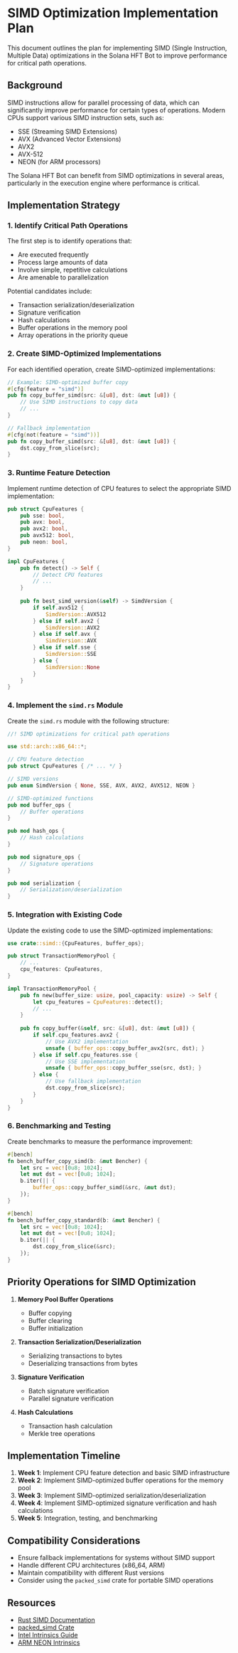 # SIMD Optimization Implementation Plan

This document outlines the plan for implementing SIMD (Single Instruction, Multiple Data) optimizations in the Solana HFT Bot to improve performance for critical path operations.

## Background

SIMD instructions allow for parallel processing of data, which can significantly improve performance for certain types of operations. Modern CPUs support various SIMD instruction sets, such as:

- SSE (Streaming SIMD Extensions)
- AVX (Advanced Vector Extensions)
- AVX2
- AVX-512
- NEON (for ARM processors)

The Solana HFT Bot can benefit from SIMD optimizations in several areas, particularly in the execution engine where performance is critical.

## Implementation Strategy

### 1. Identify Critical Path Operations

The first step is to identify operations that:

- Are executed frequently
- Process large amounts of data
- Involve simple, repetitive calculations
- Are amenable to parallelization

Potential candidates include:

- Transaction serialization/deserialization
- Signature verification
- Hash calculations
- Buffer operations in the memory pool
- Array operations in the priority queue

### 2. Create SIMD-Optimized Implementations

For each identified operation, create SIMD-optimized implementations:

```rust
// Example: SIMD-optimized buffer copy
#[cfg(feature = "simd")]
pub fn copy_buffer_simd(src: &[u8], dst: &mut [u8]) {
    // Use SIMD instructions to copy data
    // ...
}

// Fallback implementation
#[cfg(not(feature = "simd"))]
pub fn copy_buffer_simd(src: &[u8], dst: &mut [u8]) {
    dst.copy_from_slice(src);
}
```

### 3. Runtime Feature Detection

Implement runtime detection of CPU features to select the appropriate SIMD implementation:

```rust
pub struct CpuFeatures {
    pub sse: bool,
    pub avx: bool,
    pub avx2: bool,
    pub avx512: bool,
    pub neon: bool,
}

impl CpuFeatures {
    pub fn detect() -> Self {
        // Detect CPU features
        // ...
    }
    
    pub fn best_simd_version(&self) -> SimdVersion {
        if self.avx512 {
            SimdVersion::AVX512
        } else if self.avx2 {
            SimdVersion::AVX2
        } else if self.avx {
            SimdVersion::AVX
        } else if self.sse {
            SimdVersion::SSE
        } else {
            SimdVersion::None
        }
    }
}
```

### 4. Implement the `simd.rs` Module

Create the `simd.rs` module with the following structure:

```rust
//! SIMD optimizations for critical path operations

use std::arch::x86_64::*;

// CPU feature detection
pub struct CpuFeatures { /* ... */ }

// SIMD versions
pub enum SimdVersion { None, SSE, AVX, AVX2, AVX512, NEON }

// SIMD-optimized functions
pub mod buffer_ops {
    // Buffer operations
}

pub mod hash_ops {
    // Hash calculations
}

pub mod signature_ops {
    // Signature operations
}

pub mod serialization {
    // Serialization/deserialization
}
```

### 5. Integration with Existing Code

Update the existing code to use the SIMD-optimized implementations:

```rust
use crate::simd::{CpuFeatures, buffer_ops};

pub struct TransactionMemoryPool {
    // ...
    cpu_features: CpuFeatures,
}

impl TransactionMemoryPool {
    pub fn new(buffer_size: usize, pool_capacity: usize) -> Self {
        let cpu_features = CpuFeatures::detect();
        // ...
    }
    
    pub fn copy_buffer(&self, src: &[u8], dst: &mut [u8]) {
        if self.cpu_features.avx2 {
            // Use AVX2 implementation
            unsafe { buffer_ops::copy_buffer_avx2(src, dst); }
        } else if self.cpu_features.sse {
            // Use SSE implementation
            unsafe { buffer_ops::copy_buffer_sse(src, dst); }
        } else {
            // Use fallback implementation
            dst.copy_from_slice(src);
        }
    }
}
```

### 6. Benchmarking and Testing

Create benchmarks to measure the performance improvement:

```rust
#[bench]
fn bench_buffer_copy_simd(b: &mut Bencher) {
    let src = vec![0u8; 1024];
    let mut dst = vec![0u8; 1024];
    b.iter(|| {
        buffer_ops::copy_buffer_simd(&src, &mut dst);
    });
}

#[bench]
fn bench_buffer_copy_standard(b: &mut Bencher) {
    let src = vec![0u8; 1024];
    let mut dst = vec![0u8; 1024];
    b.iter(|| {
        dst.copy_from_slice(&src);
    });
}
```

## Priority Operations for SIMD Optimization

1. **Memory Pool Buffer Operations**
   - Buffer copying
   - Buffer clearing
   - Buffer initialization

2. **Transaction Serialization/Deserialization**
   - Serializing transactions to bytes
   - Deserializing transactions from bytes

3. **Signature Verification**
   - Batch signature verification
   - Parallel signature verification

4. **Hash Calculations**
   - Transaction hash calculation
   - Merkle tree operations

## Implementation Timeline

1. **Week 1**: Implement CPU feature detection and basic SIMD infrastructure
2. **Week 2**: Implement SIMD-optimized buffer operations for the memory pool
3. **Week 3**: Implement SIMD-optimized serialization/deserialization
4. **Week 4**: Implement SIMD-optimized signature verification and hash calculations
5. **Week 5**: Integration, testing, and benchmarking

## Compatibility Considerations

- Ensure fallback implementations for systems without SIMD support
- Handle different CPU architectures (x86_64, ARM)
- Maintain compatibility with different Rust versions
- Consider using the `packed_simd` crate for portable SIMD operations

## Resources

- [Rust SIMD Documentation](https://doc.rust-lang.org/stable/std/arch/index.html)
- [packed_simd Crate](https://docs.rs/packed_simd/latest/packed_simd/)
- [Intel Intrinsics Guide](https://software.intel.com/sites/landingpage/IntrinsicsGuide/)
- [ARM NEON Intrinsics](https://developer.arm.com/architectures/instruction-sets/simd-isas/neon/intrinsics)
